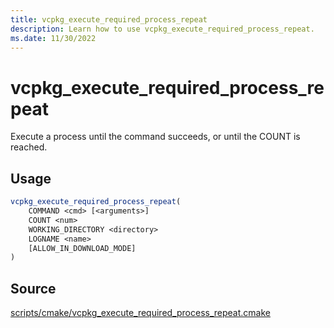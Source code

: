 ```yaml
---
title: vcpkg_execute_required_process_repeat
description: Learn how to use vcpkg_execute_required_process_repeat.
ms.date: 11/30/2022
---
```

# vcpkg_execute_required_process_repeat

Execute a process until the command succeeds, or until the COUNT is reached.

## Usage

```cmake
vcpkg_execute_required_process_repeat(
    COMMAND <cmd> [<arguments>]
    COUNT <num>
    WORKING_DIRECTORY <directory>
    LOGNAME <name>
    [ALLOW_IN_DOWNLOAD_MODE]
)
```

## Source

[scripts/cmake/vcpkg\_execute\_required\_process\_repeat.cmake](https://github.com/Microsoft/vcpkg/blob/master/scripts/cmake/vcpkg_execute_required_process_repeat.cmake)

